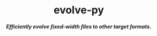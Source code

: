 <div align="center">

# evolve-py
##### Efficiently evolve fixed-width files to other target formats.

</div>


